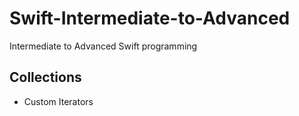 # Swift-Intermediate-to-Advanced
Intermediate to Advanced Swift programming
## Collections
- Custom Iterators
